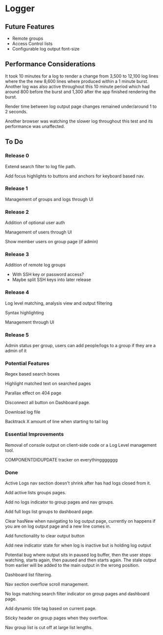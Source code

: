 # Logger

## Future Features

 - Remote groups
 - Access Control lists
 - Configurable log output font-size


## Performance Considerations

It took 10 minutes for a log to render a change from 3,500 to 12,100 log lines where the the new 8,600 lines where produced within a 1 minute burst.
Another log was also active throughout this 10 minute period which had around 800 before the burst and 1,300 after the app finished rendering the burst.

Render time between log output page changes remained under/around 1 to 2 seconds.

Another browser was watching the slower log throughout this test and its performance was unaffected.


## To Do


### Release 0

Extend search filter to log file path.

Add focus highlights to buttons and anchors for keyboard based nav.

### Release 1

Management of groups and logs through UI

### Release 2

Addition of optional user auth

Management of users through UI

Show member users on group page (if admin)

### Release 3

Addition of remote log groups
 - With SSH key or password access?
 - Maybe split SSH keys into later release

### Release 4

Log level matching, analysis view and output filtering

Syntax highlighting

Management through UI

### Release 5

Admin status per group, users can add people/logs to a group if they are a admin of it

### Potential Features

Regex based search boxes

Highlight matched text on searched pages

Parallax effect on 404 page

Disconnect all button on Dashboard page.

Download log file

Backtrack X amount of line when starting to tail log

### Essential Improvements

Removal of console output on client-side code or a Log Level management tool.

COMPONENTDIDUPDATE tracker on everythinggggggg


### Done

Active Logs nav section doesn't shrink after has had logs closed from it.

Add active lists groups pages.

Add no logs indicator to group pages and nav groups.

Add full logs list groups to dashboard page.

Clear hasNew when navigating to log output page, currently on happens if you are on log output page and a new line comes in.

Add functionality to clear output button

Add new indicator state for when log is inactive but is holding log output

Potential bug where output sits in paused log buffer, then the user stops watching, starts again, then paused and then starts again. The stale output from earlier will be added to the main output in the wrong position.

Dashboard list filtering.

Nav section overflow scroll management.

No logs matching search filter indicator on group pages and dashboard page.

Add dynamic title tag based on current page.

Sticky header on group pages when they overflow.

Nav group list is cut off at large list lengths.
